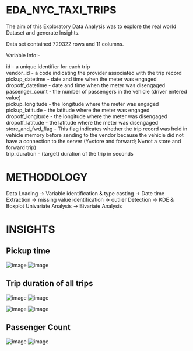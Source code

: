# EDA_NYC_TAXI_TRIPS

The aim of this Exploratory Data Analysis was to explore the real world Dataset and generate Insights.</br>

Data set contained 729322 rows and 11 columns. </br>

Variable Info:-</br>

id - a unique identifier for each trip</br>
vendor_id - a code indicating the provider associated with the trip record</br>
pickup_datetime - date and time when the meter was engaged</br>
dropoff_datetime - date and time when the meter was disengaged</br>
passenger_count - the number of passengers in the vehicle (driver entered value)</br>
pickup_longitude - the longitude where the meter was engaged</br>
pickup_latitude - the latitude where the meter was engaged</br>
dropoff_longitude - the longitude where the meter was disengaged</br>
dropoff_latitude - the latitude where the meter was disengaged</br>
store_and_fwd_flag - This flag indicates whether the trip record was held in vehicle memory before sending to the vendor because the vehicle did not have a connection to the server (Y=store and forward; N=not a store and forward trip)</br>
trip_duration - (target) duration of the trip in seconds</br>

# METHODOLOGY
Data Loading -> Variable identification & type casting -> Date time Extraction -> missing value identification -> outlier Detection -> KDE & Boxplot Univariate Analysis -> Bivariate Analysis </br>
# INSIGHTS
## Pickup time</br>

![image](https://github.com/DAKSH1-HUB/EDA_NYC_TAXI_TRIPS/assets/81084807/140df7a6-eb03-4e7e-a04b-e0ffdd57a537)
![image](https://github.com/DAKSH1-HUB/EDA_NYC_TAXI_TRIPS/assets/81084807/b937543d-a270-4e21-86e3-cd6e0f57b18f)

## Trip duration of all trips</br>

![image](https://github.com/DAKSH1-HUB/EDA_NYC_TAXI_TRIPS/assets/81084807/3db2256f-efcc-4d1a-b367-7f36ce0ec812)
![image](https://github.com/DAKSH1-HUB/EDA_NYC_TAXI_TRIPS/assets/81084807/3b6276f2-16dd-492e-a565-efe929803185)

![image](https://github.com/DAKSH1-HUB/EDA_NYC_TAXI_TRIPS/assets/81084807/ee146648-d1cb-4520-bbd4-dedc99473586)
![image](https://github.com/DAKSH1-HUB/EDA_NYC_TAXI_TRIPS/assets/81084807/821612da-92cd-45ad-8ad3-adbc33eb3c64)

## Passenger Count</br>
![image](https://github.com/DAKSH1-HUB/EDA_NYC_TAXI_TRIPS/assets/81084807/3e2085f8-18ef-4c17-a439-6882b1b8aa09)
![image](https://github.com/DAKSH1-HUB/EDA_NYC_TAXI_TRIPS/assets/81084807/25454eb8-22a2-47c8-9d89-51a3f5458479)
















